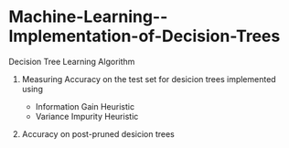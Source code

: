 # Machine-Learning--Implementation-of-Decision-Trees

Decision Tree Learning Algorithm
  
1)  Measuring Accuracy on the test set for desicion trees implemented using
    - Information Gain Heuristic
    - Variance Impurity Heuristic
  
 2)  Accuracy on post-pruned desicion trees 
